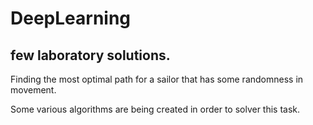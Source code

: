 # DeepLearning

## few laboratory solutions.

Finding the most optimal path for a sailor that has some randomness in movement.

Some various algorithms are being created in order to solver this task.
